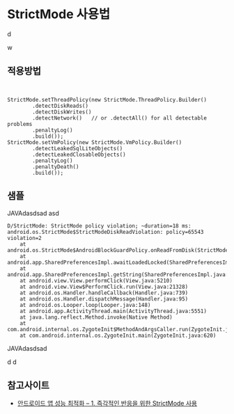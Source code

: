 # StrictMode 사용법

d

w


## 적용방법
```JAVAdasdsad


StrictMode.setThreadPolicy(new StrictMode.ThreadPolicy.Builder()
        .detectDiskReads()
        .detectDiskWrites()
        .detectNetwork()   // or .detectAll() for all detectable problems
        .penaltyLog()
        .build());
StrictMode.setVmPolicy(new StrictMode.VmPolicy.Builder()
        .detectLeakedSqlLiteObjects()
        .detectLeakedClosableObjects()
        .penaltyLog()
        .penaltyDeath()
        .build());
```

## 샘플
JAVAdasdsad
asd
```
D/StrictMode: StrictMode policy violation; ~duration=18 ms: android.os.StrictMode$StrictModeDiskReadViolation: policy=65543 violation=2
    at android.os.StrictMode$AndroidBlockGuardPolicy.onReadFromDisk(StrictMode.java:1263)
    at android.app.SharedPreferencesImpl.awaitLoadedLocked(SharedPreferencesImpl.java:203)
    at android.app.SharedPreferencesImpl.getString(SharedPreferencesImpl.java:224)
    at android.view.View.performClick(View.java:5210)
    at android.view.View$PerformClick.run(View.java:21328)
    at android.os.Handler.handleCallback(Handler.java:739)
    at android.os.Handler.dispatchMessage(Handler.java:95)
    at android.os.Looper.loop(Looper.java:148)
    at android.app.ActivityThread.main(ActivityThread.java:5551)
    at java.lang.reflect.Method.invoke(Native Method)
    at com.android.internal.os.ZygoteInit$MethodAndArgsCaller.run(ZygoteInit.java:730)
    at com.android.internal.os.ZygoteInit.main(ZygoteInit.java:620)
```



JAVAdasdsad

d
d

## 참고사이트
* [안드로이드 앱 성능 최적화 – 1. 즉각적인 반응을 위한 StrictMode 사용](http://www.kmshack.kr/2013/04/%EC%95%88%EB%93%9C%EB%A1%9C%EC%9D%B4%EB%93%9C-%EC%95%B1-%EC%84%B1%EB%8A%A5-%EC%B5%9C%EC%A0%81%ED%99%94-1-%EC%A6%89%EA%B0%81%EC%A0%81%EC%9D%B8-%EB%B0%98%EC%9D%91%EC%9D%84-%EC%9C%84%ED%95%9C-strictmode/)
